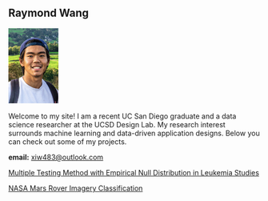 ## Raymond Wang

<img src="/photo1.jpg" width="100" height="150">

Welcome to my site! I am a recent UC San Diego graduate and a data science researcher at the UCSD Design Lab. My research interest surrounds machine learning and data-driven application designs. Below you can check out some of my projects.

**email:** xiw483@outlook.com

[Multiple Testing Method with Empirical Null Distribution in Leukemia Studies](https://xiw483.github.io/dsc180b-website/)

[NASA Mars Rover Imagery Classification](https://medium.com/ds3ucsd/mars-rover-image-classification-5151db5e0f4)
